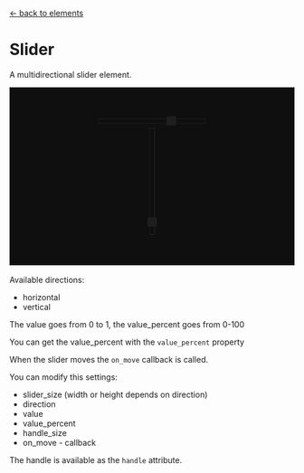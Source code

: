 [<- back to elements](../elements.md)

# Slider

A multidirectional slider element.

![Slider Example](../images/slider.png)

Available directions:

- horizontal
- vertical

The value goes from 0 to 1, the value_percent goes from 0-100

You can get the value_percent with the `value_percent` property

When the slider moves the `on_move` callback is called.

You can modify this settings:

- slider_size (width or height depends on direction)
- direction
- value
- value_percent
- handle_size
- on_move - callback

The handle is available as the `handle` attribute.
